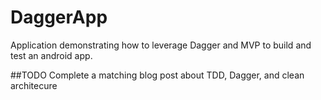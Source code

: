 # DaggerApp
Application demonstrating how to leverage Dagger and MVP to build and test an android app.

##TODO Complete a matching blog post about TDD, Dagger, and clean architecure
